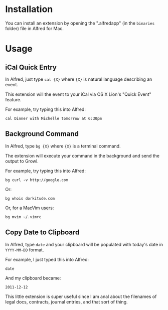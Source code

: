 Installation
============

You can install an extension by opening the ".alfredapp" (in the `binaries` 
folder) file in Alfred for Mac.


Usage
=====


iCal Quick Entry
----------------

In Alfred, just type `cal {X}` where `{X}` is natural language describing an event.

This extension will the event to your iCal via OS X Lion's "Quick Event"
feature.

For example, try typing this into Alfred:  

    cal Dinner with Michelle tomorrow at 6:30pm


Background Command
------------------

In Alfred, type `bg {X}` where `{X}` is a terminal command.

The extension will execute your command in the background and send the output
to Growl.

For example, try typing this into Alfred:

    bg curl -v http://google.com

Or:

    bg whois dorkitude.com

Or, for a MacVim users:

    bg mvim ~/.vimrc


Copy Date to Clipboard
----------------------

In Alfred, type `date` and your clipboard will be populated with today's date
in `YYYY-MM-DD` format.

For example, I just typed this into Alfred:

    date

And my clipboard became:

    2011-12-12 


This little extension is super useful since I am anal about the filenames of
legal docs, contracts, journal entries, and that sort of thing.
